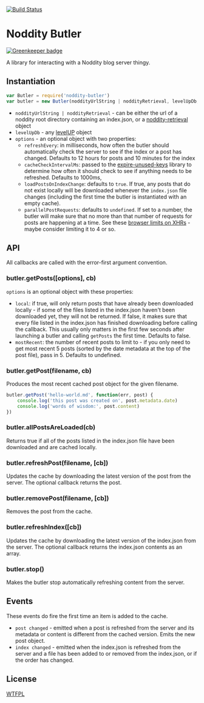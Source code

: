 [![Build Status](https://travis-ci.org/TehShrike/noddity-butler.svg)](https://travis-ci.org/TehShrike/noddity-butler)

Noddity Butler
=====

[![Greenkeeper badge](https://badges.greenkeeper.io/TehShrike/noddity-butler.svg)](https://greenkeeper.io/)

A library for interacting with a Noddity blog server thingy.

## Instantiation

```js
var Butler = require('noddity-butler')
var butler = new Butler(noddityUrlString | noddityRetrieval, levelUpDb, [options])
```

- `noddityUrlString | noddityRetrieval` - can be either the url of a noddity root directory containing an index.json, or a [noddity-retrieval](https://github.com/TehShrike/noddity-retrieval) object
- `levelUpDb` - any [levelUP](https://github.com/rvagg/node-levelup) object
- `options` - an optional object with two properties:
	- `refreshEvery`: in milliseconds, how often the butler should automatically check the server to see if the index or a post has changed.  Defaults to 12 hours for posts and 10 minutes for the index
	- `cacheCheckIntervalMs`: passed to the [expire-unused-keys](https://www.npmjs.com/package/expire-unused-keys) library to determine how often it should check to see if anything needs to be refreshed.  Defaults to 1000ms,
	- `loadPostsOnIndexChange`: defaults to `true`.  If true, any posts that do not exist locally will be downloaded whenever the `index.json` file changes (including the first time the butler is instantiated with an empty cache).
	- `parallelPostRequests`: defaults to `undefined`.  If set to a number, the butler will make sure that no more than that number of requests for posts are happening at a time.  See these [browser limits on XHRs](http://www.browserscope.org/?category=network) - maybe consider limiting it to 4 or so.

## API

All callbacks are called with the error-first argument convention.

### butler.getPosts([options], cb)

`options` is an optional object with these properties:

- `local`: if true, will only return posts that have already been downloaded locally - if some of the files listed in the index.json haven't been downloaded yet, they will not be returned.  If false, it makes sure that every file listed in the index.json has finished downloading before calling the callback.  This usually only matters in the first few seconds after launching a butler and calling `getPosts` the first time.  Defaults to false.
- `mostRecent`: the number of recent posts to limit to - if you only need to get most recent 5 posts (sorted by the date metadata at the top of the post file), pass in 5.  Defaults to undefined.

### butler.getPost(filename, cb)

Produces the most recent cached post object for the given filename.

```js
butler.getPost('hello-world.md', function(err, post) {
	console.log('this post was created on', post.metadata.date)
	console.log('words of wisdom:', post.content)
})
```

### butler.allPostsAreLoaded(cb)

Returns true if all of the posts listed in the index.json file have been downloaded and are cached locally.

### butler.refreshPost(filename, [cb])

Updates the cache by downloading the latest version of the post from the server.  The optional callback returns the post.

### butler.removePost(filename, [cb])

Removes the post from the cache.

### butler.refreshIndex([cb])

Updates the cache by downloading the latest version of the index.json from the server.  The optional callback returns the index.json contents as an array.

### butler.stop()

Makes the butler stop automatically refreshing content from the server.

## Events

These events do fire the first time an item is added to the cache.

- `post changed` - emitted when a post is refreshed from the server and its metadata or content is different from the cached version.  Emits the new post object.
- `index changed` - emitted when the index.json is refreshed from the server and a file has been added to or removed from the index.json, or if the order has changed.


License
-------

[WTFPL](http://wtfpl2.com/)
